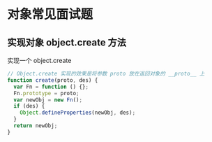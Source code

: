 # 对象常见面试题

## 实现对象 object.create 方法

实现一个 object.create

```js
// Object.create 实现的效果是将参数 proto 放在返回对象的 __proto__ 上
function create(proto, des) {
  var Fn = function () {};
  Fn.prototype = proto;
  var newObj = new Fn();
  if (des) {
    Object.defineProperties(newObj, des);
  }
  return newObj;
}
```

